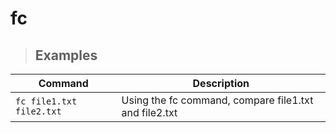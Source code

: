 # fc

> ## **Examples**

| **Command** | **Description** |
|-------------|-----------------|
| `fc file1.txt file2.txt` | Using the fc command, compare file1.txt and file2.txt |
